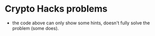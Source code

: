 # Crypto Hacks problems
- the code above can only show some hints, doesn't fully solve the problem (some does).
